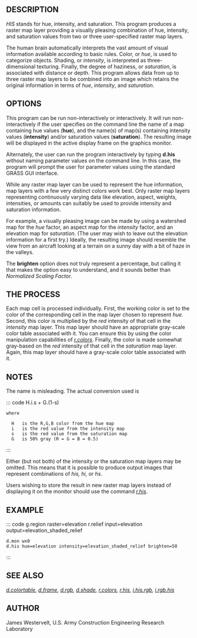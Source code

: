 ## DESCRIPTION

*HIS* stands for hue, intensity, and saturation. This program produces a
raster map layer providing a visually pleasing combination of hue,
intensity, and saturation values from two or three user-specified raster
map layers.

The human brain automatically interprets the vast amount of visual
information available according to basic rules. Color, or *hue*, is used
to categorize objects. Shading, or *intensity*, is interpreted as
three-dimensional texturing. Finally, the degree of haziness, or
*saturation*, is associated with distance or depth. This program allows
data from up to three raster map layers to be combined into an image
which retains the original information in terms of *hue*, *intensity*,
and *saturation*.

## OPTIONS

This program can be run non-interactively or interactively. It will run
non-interactively if the user specifies on the command line the name of
a map containing hue values (**hue**), and the name(s) of map(s)
containing intensity values (**intensity**) and/or saturation values
(**saturation**). The resulting image will be displayed in the active
display frame on the graphics monitor.

Alternately, the user can run the program interactively by typing
**d.his** without naming parameter values on the command line. In this
case, the program will prompt the user for parameter values using the
standard GRASS GUI interface.

While any raster map layer can be used to represent the hue information,
map layers with a few very distinct colors work best. Only raster map
layers representing continuously varying data like elevation, aspect,
weights, intensities, or amounts can suitably be used to provide
intensity and saturation information.

For example, a visually pleasing image can be made by using a watershed
map for the *hue* factor, an aspect map for the *intensity* factor, and
an elevation map for *saturation*. (The user may wish to leave out the
elevation information for a first try.) Ideally, the resulting image
should resemble the view from an aircraft looking at a terrain on a
sunny day with a bit of haze in the valleys.

The **brighten** option does not truly represent a percentage, but
calling it that makes the option easy to understand, and it sounds
better than *Normalized Scaling Factor*.

## THE PROCESS

Each map cell is processed individually. First, the working color is set
to the color of the corresponding cell in the map layer chosen to
represent *hue*. Second, this color is multiplied by the *red* intensity
of that cell in the *intensity* map layer. This map layer should have an
appropriate gray-scale color table associated with it. You can ensure
this by using the color manipulation capabilities of
*[r.colors](r.colors.html)*. Finally, the color is made somewhat
gray-based on the *red* intensity of that cell in the *saturation* map
layer. Again, this map layer should have a gray-scale color table
associated with it.

## NOTES

The name is misleading. The actual conversion used is

::: code
      H.i.s + G.(1-s)

    where

      H   is the R,G,B color from the hue map
      i   is the red value from the intensity map
      s   is the red value from the saturation map
      G   is 50% gray (R = G = B = 0.5)
:::

Either (but not both) of the intensity or the saturation map layers may
be omitted. This means that it is possible to produce output images that
represent combinations of *his, hi,* or *hs*.

Users wishing to store the result in new raster map layers instead of
displaying it on the monitor should use the command
*[r.his](r.his.html)*.

## EXAMPLE

::: code
    g.region raster=elevation
    r.relief input=elevation output=elevation_shaded_relief

    d.mon wx0
    d.his hue=elevation intensity=elevation_shaded_relief brighten=50
:::

## SEE ALSO

*[d.colortable](d.colortable.html), [d.frame](d.frame.html),
[d.rgb](d.rgb.html), [d.shade](d.shade.html), [r.colors](r.colors.html),
[r.his](r.his.html), [i.his.rgb](i.his.rgb.html),
[i.rgb.his](i.rgb.his.html)*

## AUTHOR

James Westervelt, U.S. Army Construction Engineering Research Laboratory
